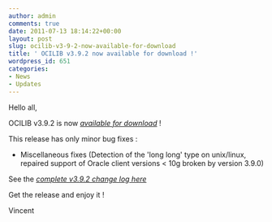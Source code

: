 ```yaml
---
author: admin
comments: true
date: 2011-07-13 18:14:22+00:00
layout: post
slug: ocilib-v3-9-2-now-available-for-download
title: ' OCILIB v3.9.2 now available for download !'
wordpress_id: 651
categories:
- News
- Updates
---
```


Hello all,

  

OCILIB v3.9.2 is now [_available for download_](http://orclib.sourceforge.net/download/) ! 

This release has only minor bug fixes :




    
  * Miscellaneous fixes (Detection of the 'long long' type on unix/linux, repaired support of Oracle client versions < 10g broken by version 3.9.0)

 
 

See the [_complete v3.9.2 change log here_](http://orclib.sourceforge.net/public/changelogs/ocilib-changelog-v3.9.2.txt)

Get the release and enjoy it !

Vincent

